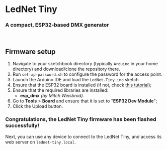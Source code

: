# LedNet Tiny
### A compact, ESP32-based DMX generator
<br>

## Firmware setup
1. Navigate to your sketchbook directory (typically `Arduino` in your home directory) and download/clone the repository there.
2. Run `set-ap-password.sh` to configure the password for the access point.
3. Launch the Arduino IDE and load the `LedNet-Tiny.ino` sketch.
4. Ensure that the ESP32 board is installed (if not, check [this tutorial](https://randomnerdtutorials.com/installing-esp32-arduino-ide-2-0/));
5. Ensure that the required libraries are installed:
    - **esp_dmx** *(by Mitch Weisbrod)*.
6. Go to **Tools** > **Board** and ensure that it is set to "**ESP32 Dev Module**";
7. Click the Upload button.

### Congratulations, the LedNet Tiny firmware has been flashed successfully!

Next, you can use any device to connect to the LedNet Tiny, and access its web server on `lednet-tiny.local`.
